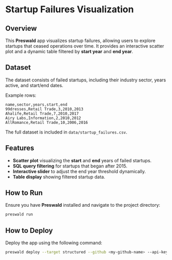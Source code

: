 # Startup Failures Visualization

## Overview
This **Preswald** app visualizes startup failures, allowing users to explore startups that ceased operations over time. It provides an interactive scatter plot and a dynamic table filtered by **start year** and **end year**.

## Dataset
The dataset consists of failed startups, including their industry sector, years active, and start/end dates.

Example rows:
```csv
name,sector,years,start,end
99dresses,Retail Trade,3,2010,2013
Ahalife,Retail Trade,7,2010,2017
Airy Labs,Information,2,2010,2012
AllRomance,Retail Trade,10,2006,2016
```

The full dataset is included in `data/startup_failures.csv`.

## Features
- **Scatter plot** visualizing the **start** and **end** years of failed startups.
- **SQL query filtering** for startups that began after 2015.
- **Interactive slider** to adjust the end year threshold dynamically.
- **Table display** showing filtered startup data.

## How to Run
Ensure you have **Preswald** installed and navigate to the project directory:
```bash
preswald run
```

## How to Deploy
Deploy the app using the following command:
```bash
preswald deploy --target structured --github <my-github-name> --api-key <my-api-key>
```
